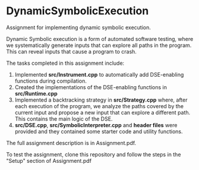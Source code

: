 # DynamicSymbolicExecution
Assignment for implementing dynamic symbolic execution.

Dynamic Symbolic execution is a form of automated software testing, where we systematically generate inputs that 
can explore all paths in the program. This can reveal inputs that cause a program to crash.

The tasks completed in this assignment include:
1. Implemented **src/Instrument.cpp** to automatically add DSE-enabling functions during compilation.
2. Created the implementations of the DSE-enabling functions in **src/Runtime.cpp**
3. Implemented a backtracking strategy in **src/Strategy.cpp** where, after each execution of the program, we analyze the 
paths covered by the current input and propose a new input that can explore a different path. This contains the main 
logic of the DSE.
4. **src/DSE.cpp**, **src/SymbolicInterpreter.cpp** and **header files** were provided and they contained some starter code 
and utility functions.

The full assignment description is in Assignment.pdf.

To test the assignment, clone this repository and follow the steps in the "Setup" section of Assignment.pdf
